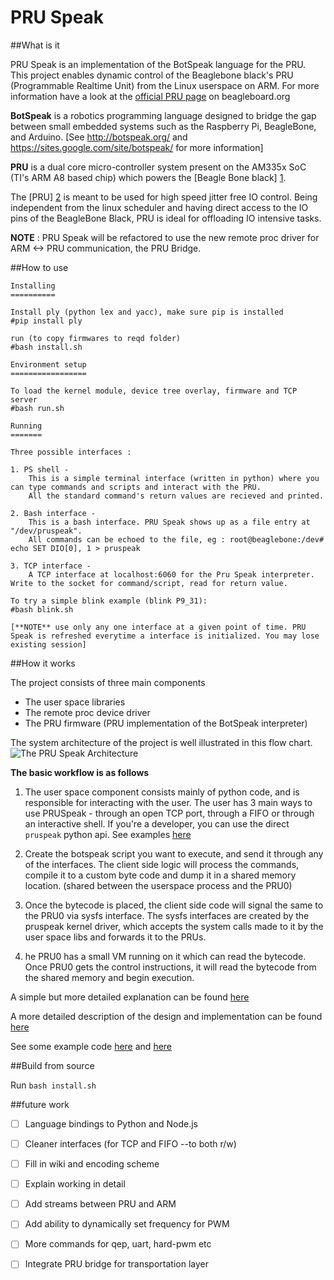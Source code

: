 PRU Speak
========

##What is it

PRU Speak is an implementation of the BotSpeak language for the PRU.
This project enables dynamic control of the Beaglebone black's PRU (Programmable Realtime Unit) from the Linux userspace on ARM. For more information have a look at the [official PRU page](http://beagleboard.org/pru) on beagleboard.org

**BotSpeak** is a robotics programming language designed to bridge the gap between small embedded systems such as the Raspberry Pi, BeagleBone, and Arduino.
[See  http://botspeak.org/ and https://sites.google.com/site/botspeak/ for more information]

**PRU** is a dual core micro-controller system present on the AM335x SoC (TI's ARM A8 based chip) which powers the [Beagle Bone black] [1].

The [PRU] [2] is meant to be used for high speed jitter free IO control. Being independent from the linux scheduler and having direct access to the IO pins of the BeagleBone Black, PRU is ideal for offloading IO intensive tasks.

**NOTE** :  PRU Speak will be refactored to use the new remote proc driver for ARM <-> PRU communication, the PRU Bridge. 

##How to use

```
Installing
==========

Install ply (python lex and yacc), make sure pip is installed
#pip install ply

run (to copy firmwares to reqd folder)
#bash install.sh

Environment setup
=================

To load the kernel module, device tree overlay, firmware and TCP server
#bash run.sh

Running
=======

Three possible interfaces :

1. PS shell -
	This is a simple terminal interface (written in python) where you can type commands and scripts and interact with the PRU.
	All the standard command's return values are recieved and printed. 

2. Bash interface -
	This is a bash interface. PRU Speak shows up as a file entry at "/dev/pruspeak".
	All commands can be echoed to the file, eg : root@beaglebone:/dev# echo SET DIO[0], 1 > pruspeak

3. TCP interface -
	A TCP interface at localhost:6060 for the Pru Speak interpreter. Write to the socket for command/script, read for return value.

To try a simple blink example (blink P9_31):
#bash blink.sh

[**NOTE** use only any one interface at a given point of time. PRU Speak is refreshed everytime a interface is initialized. You may lose existing session]

```

##How it works

The project consists of three main components
  * The user space libraries 
  * The remote proc device driver
  * The PRU firmware (PRU implementation of the BotSpeak interpreter)

The system architecture of the project is well illustrated in this flow chart.
![The PRU Speak Architecture](https://raw.githubusercontent.com/wiki/deepakkarki/pruspeak/PRU-Speak-Architecture.png)

**The basic workflow is as follows**

1. The user space component consists mainly of python code, and is responsible for interacting with the user. The user has 3 main ways to use PRUSpeak - through an open TCP port, through a FIFO or through an interactive shell. If you're a developer, you can use the direct `pruspeak` python api. 
See examples [here](https://github.com/deepakkarki/pruspeak/blob/master/src/userspace_lib/example_code.py)

2. Create the botspeak script you want to execute, and send it through any of the interfaces. The client side logic will process the commands, compile it to a custom byte code and dump it in a shared memory location. (shared between the userspace process and the PRU0)

3. Once the bytecode is placed, the client side code will signal the same to the PRU0 via sysfs interface. The sysfs interfaces are created by the pruspeak kernel driver, which accepts the system calls made to it by the user space libs and forwards it to the PRUs.

4. he PRU0 has a small VM running on it which can read the bytecode. Once PRU0 gets the control instructions, it will read the bytecode from the shared memory and begin execution.

A simple but more detailed explanation can be found [here](https://goo.gl/09xJfa)

A more detailed description of the design and implementation can be found [here](https://goo.gl/vonpEB)

See some example code [here](https://github.com/deepakkarki/pruspeak/blob/master/src/userspace_lib/test_funcs.py) and [here](https://github.com/deepakkarki/pruspeak/blob/master/src/userspace_lib/example_code.py)

##Build from source

Run ```bash install.sh```

##future work

- [ ] Language bindings to Python and Node.js
- [ ] Cleaner interfaces (for TCP and FIFO --to both r/w)
- [ ] Fill in wiki and encoding scheme
- [ ] Explain working in detail
- [ ] Add streams between PRU and ARM
- [ ] Add ability to dynamically set frequency for PWM
- [ ] More commands for qep, uart, hard-pwm etc
- [ ] Integrate PRU bridge for transportation layer


[1]: http://beagleboard.org/black
[2]: http://elinux.org/BeagleBone_PRU_Notes
